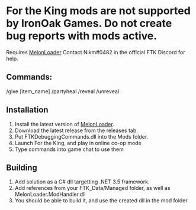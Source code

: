 # For the King mods are not supported by IronOak Games. Do not create bug reports with mods active.
Requires [MelonLoader](https://melonwiki.xyz/#/)
Contact Nikm#0482 in the official FTK Discord for help. 

## Commands:
/give \[item_name]
/partyheal
/reveal
/unreveal

## Installation

1. Install the latest version of [MelonLoader](https://melonwiki.xyz/#/).
2. Download the latest release from the releases tab.
3. Put FTKDebuggingCommands.dll into the Mods folder.
4. Launch For the King, and play in online co-op mode
5. Type commands into game chat to use them

## Building

1. Add solution as a C# dll targetting .NET 3.5 framework.
2. Add references from your FTK_Data/Managed folder, as well as MelonLoader.ModHandler.dll
3. You should be able to build it, and use the created dll in the mod folder
